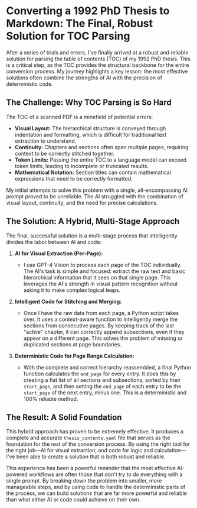 # Converting a 1992 PhD Thesis to Markdown: The Final, Robust Solution for TOC Parsing

After a series of trials and errors, I've finally arrived at a robust and reliable solution for parsing the table of contents (TOC) of my 1992 PhD thesis. This is a critical step, as the TOC provides the structural backbone for the entire conversion process. My journey highlights a key lesson: the most effective solutions often combine the strengths of AI with the precision of deterministic code.

## The Challenge: Why TOC Parsing is So Hard

The TOC of a scanned PDF is a minefield of potential errors:

*   **Visual Layout:** The hierarchical structure is conveyed through indentation and formatting, which is difficult for traditional text extraction to understand.
*   **Continuity:** Chapters and sections often span multiple pages, requiring context to be correctly stitched together.
*   **Token Limits:** Passing the entire TOC to a language model can exceed token limits, leading to incomplete or truncated results.
*   **Mathematical Notation:** Section titles can contain mathematical expressions that need to be correctly formatted.

My initial attempts to solve this problem with a single, all-encompassing AI prompt proved to be unreliable. The AI struggled with the combination of visual layout, continuity, and the need for precise calculations.

## The Solution: A Hybrid, Multi-Stage Approach

The final, successful solution is a multi-stage process that intelligently divides the labor between AI and code:

1.  **AI for Visual Extraction (Per-Page):**
    *   I use GPT-4 Vision to process each page of the TOC individually. The AI's task is simple and focused: extract the raw text and basic hierarchical information that it sees on that single page. This leverages the AI's strength in visual pattern recognition without asking it to make complex logical leaps.

2.  **Intelligent Code for Stitching and Merging:**
    *   Once I have the raw data from each page, a Python script takes over. It uses a context-aware function to intelligently merge the sections from consecutive pages. By keeping track of the last "active" chapter, it can correctly append subsections, even if they appear on a different page. This solves the problem of missing or duplicated sections at page boundaries.

3.  **Deterministic Code for Page Range Calculation:**
    *   With the complete and correct hierarchy reassembled, a final Python function calculates the `end_page` for every entry. It does this by creating a flat list of all sections and subsections, sorted by their `start_page`, and then setting the `end_page` of each entry to be the `start_page` of the next entry, minus one. This is a deterministic and 100% reliable method.

## The Result: A Solid Foundation

This hybrid approach has proven to be extremely effective. It produces a complete and accurate `thesis_contents.yaml` file that serves as the foundation for the rest of the conversion process. By using the right tool for the right job—AI for visual extraction, and code for logic and calculation—I've been able to create a solution that is both robust and reliable.

This experience has been a powerful reminder that the most effective AI-powered workflows are often those that don't try to do everything with a single prompt. By breaking down the problem into smaller, more manageable steps, and by using code to handle the deterministic parts of the process, we can build solutions that are far more powerful and reliable than what either AI or code could achieve on their own.

